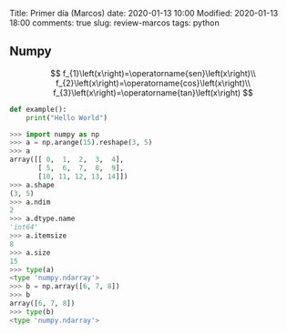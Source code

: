 Title: Primer día (Marcos)
date: 2020-01-13 10:00
Modified: 2020-01-13 18:00
comments: true
slug: review-marcos
tags: python

<!-- PELICAN_BEGIN_SUMMARY -->
## Numpy

$$
f_{1}\left(x\right)=\operatorname{sen}\left(x\right)\\
f_{2}\left(x\right)=\operatorname{cos}\left(x\right)\\
f_{3}\left(x\right)=\operatorname{tan}\left(x\right)
$$

```python
def example():
    print("Hello World")
```

```python
>>> import numpy as np
>>> a = np.arange(15).reshape(3, 5)
>>> a
array([[ 0,  1,  2,  3,  4],
       [ 5,  6,  7,  8,  9],
       [10, 11, 12, 13, 14]])
>>> a.shape
(3, 5)
>>> a.ndim
2
>>> a.dtype.name
'int64'
>>> a.itemsize
8
>>> a.size
15
>>> type(a)
<type 'numpy.ndarray'>
>>> b = np.array([6, 7, 8])
>>> b
array([6, 7, 8])
>>> type(b)
<type 'numpy.ndarray'>
```

<!-- PELICAN_END_SUMMARY -->
